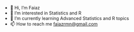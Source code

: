 - 👋 Hi, I’m Faiaz
- 👀 I’m interested in Statistics and R
- 🌱 I’m currently learning Advanced Statistics and R topics
- 📫 How to reach me faiazrmn@gmail.com

<!---
faiazrmn/faiazrmn is a ✨ special ✨ repository because its `README.md` (this file) appears on your GitHub profile.
You can click the Preview link to take a look at your changes.
--->
